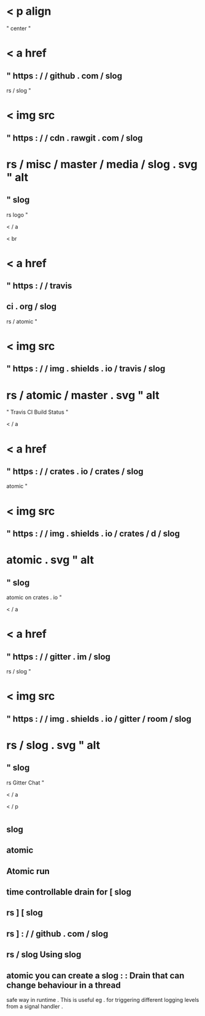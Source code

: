 <
p
align
=
"
center
"
>
<
a
href
=
"
https
:
/
/
github
.
com
/
slog
-
rs
/
slog
"
>
<
img
src
=
"
https
:
/
/
cdn
.
rawgit
.
com
/
slog
-
rs
/
misc
/
master
/
media
/
slog
.
svg
"
alt
=
"
slog
-
rs
logo
"
>
<
/
a
>
<
br
>
<
a
href
=
"
https
:
/
/
travis
-
ci
.
org
/
slog
-
rs
/
atomic
"
>
<
img
src
=
"
https
:
/
/
img
.
shields
.
io
/
travis
/
slog
-
rs
/
atomic
/
master
.
svg
"
alt
=
"
Travis
CI
Build
Status
"
>
<
/
a
>
<
a
href
=
"
https
:
/
/
crates
.
io
/
crates
/
slog
-
atomic
"
>
<
img
src
=
"
https
:
/
/
img
.
shields
.
io
/
crates
/
d
/
slog
-
atomic
.
svg
"
alt
=
"
slog
-
atomic
on
crates
.
io
"
>
<
/
a
>
<
a
href
=
"
https
:
/
/
gitter
.
im
/
slog
-
rs
/
slog
"
>
<
img
src
=
"
https
:
/
/
img
.
shields
.
io
/
gitter
/
room
/
slog
-
rs
/
slog
.
svg
"
alt
=
"
slog
-
rs
Gitter
Chat
"
>
<
/
a
>
<
/
p
>
#
slog
-
atomic
-
Atomic
run
-
time
controllable
drain
for
[
slog
-
rs
]
[
slog
-
rs
]
:
/
/
github
.
com
/
slog
-
rs
/
slog
Using
slog
-
atomic
you
can
create
a
slog
:
:
Drain
that
can
change
behaviour
in
a
thread
-
safe
way
in
runtime
.
This
is
useful
eg
.
for
triggering
different
logging
levels
from
a
signal
handler
.
